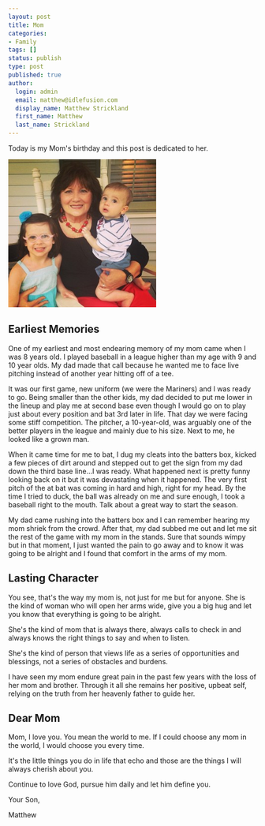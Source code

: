 ```yaml
---
layout: post
title: Mom
categories:
- Family
tags: []
status: publish
type: post
published: true
author:
  login: admin
  email: matthew@idlefusion.com
  display_name: Matthew Strickland
  first_name: Matthew
  last_name: Strickland
---
```

Today is my Mom's birthday and this post is dedicated to her.

<!-- more -->

<img class="alignnone size-medium wp-image-572" alt="mom" src="../assets/mom-300x300.jpg" width="300" height="300" />

## Earliest Memories

One of my earliest and most endearing memory of my mom came when I was 8 years old. I played baseball in a league higher than my age with 9 and 10 year olds. My dad made that call because he wanted me to face live pitching instead of another year hitting off of a tee.

It was our first game, new uniform (we were the Mariners) and I was ready to go. Being smaller than the other kids, my dad decided to put me lower in the lineup and play me at second base even though I would go on to play just about every position and bat 3rd later in life. That day we were facing some stiff competition. The pitcher, a 10-year-old, was arguably one of the better players in the league and mainly due to his size. Next to me, he looked like a grown man.

When it came time for me to bat, I dug my cleats into the batters box, kicked a few pieces of dirt around and stepped out to get the sign from my dad down the third base line...I was ready. What happened next is pretty funny looking back on it but it was devastating when it happened. The very first pitch of the at bat was coming in hard and high, right for my head. By the time I tried to duck, the ball was already on me and sure enough, I took a baseball right to the mouth. Talk about a great way to start the season.

My dad came rushing into the batters box and I can remember hearing my mom shriek from the crowd. After that, my dad subbed me out and let me sit the rest of the game with my mom in the stands. Sure that sounds wimpy but in that moment, I just wanted the pain to go away and to know it was going to be alright and I found that comfort in the arms of my mom.

## Lasting Character

You see, that's the way my mom is, not just for me but for anyone. She is the kind of woman who will open her arms wide, give you a big hug and let you know that everything is going to be alright.

She's the kind of mom that is always there, always calls to check in and always knows the right things to say and when to listen.

She's the kind of person that views life as a series of opportunities and blessings, not a series of obstacles and burdens.

I have seen my mom endure great pain in the past few years with the loss of her mom and brother. Through it all she remains her positive, upbeat self, relying on the truth from her heavenly father to guide her.

## Dear Mom

Mom, I love you. You mean the world to me. If I could choose any mom in the world, I would choose you every time.

It's the little things you do in life that echo and those are the things I will always cherish about you.

Continue to love God, pursue him daily and let him define you.

Your Son,

Matthew
